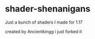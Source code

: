 # shader-shenanigans
Just a bunch of shaders I made for 1.17

created by Ancientkingg i just forked it
